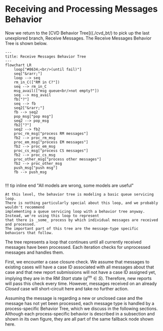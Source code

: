 # Receiving and Processing Messages Behavior

Now we return to the [CVD Behavior Tree]((./cvd_bt/) to pick up the last unexplored branch, Receive Messages.
The Receive Messages Behavior Tree is shown below.

```mermaid
---
title: Receive Messages Behavior Tree
---
flowchart LR
    loop["#8634;<br/>(until fail)"]
    seq["&rarr;"]
    loop --> seq
    rm_in_C(["RM in C?"])
    seq --> rm_in_C
    msg_avail(["msg queue<br/>not empty?"])
    seq --> msg_avail
    fb["?"]
    seq --> fb
    seq2["&rarr;"]
    fb --> seq2
    pop_msg["pop msg"]
    seq2 --> pop_msg
    fb2["?"]
    seq2 --> fb2
    proc_rm_msg["process RM messages"]
    fb2 --> proc_rm_msg
    proc_em_msg["process EM messages"]
    fb2 --> proc_em_msg
    proc_cs_msg["process CS messages"]
    fb2 --> proc_cs_msg
    proc_other_msg["process other messages"]
    fb2 --> proc_other_msg
    push_msg["push msg"]
    fb --> push_msg
    
```

!!! tip inline end "All models are wrong, some models are useful"

    At this level, the behavior tree is modeling a basic queue servicing loop.
    There is nothing particularly special about this loop, and we probably wouldn't recommend 
    implementing a queue servicing loop with a behavior tree anyway. Instead, we're using this loop to represent
    that there is _some_ process by which individual messages are received and processed.
    The important part of this tree are the message-type specific behaviors that follow.

The tree represents a loop that continues until all currently received messages have been processed.
Each iteration checks for unprocessed messages and handles them.

First, we encounter a case closure check. We assume that messages to
existing cases will have a case ID associated with all messages about
that case and that new report submissions will not have a case ID
assigned yet, implying they are in the RM *Start* state ($q^{rm} \in S$).
Therefore, new reports will pass this check every time. However,
messages received on an already *Closed* case will short-circuit here
and take no further action.

Assuming the message is regarding a new or unclosed case and the message
has not yet been processed, each message type is handled by a
process-specific Behavior Tree, which we discuss in the following
sections. Although each process-specific behavior is described in a
subsection and shown in its own figure, they are all part of the same
fallback node shown here.

